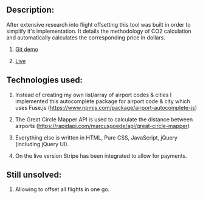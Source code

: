 ## Description:

After extensive research into flight offsetting this tool was built in order to simplify it's implementation. It details the methodology of CO2 calculation and automatically calculates the corresponding price in dollars.

1. [Git demo](https://lenny12121.github.io/projects/Flight-Tracker/)

2. [Live](https://www.getmads.com/flight-tracker)

## Technologies used:
1. Instead of creating my own list/array of airport codes & cities I implemented this autocomplete package for airport code & city which uses Fuse.js (https://www.npmjs.com/package/airport-autocomplete-js)

2. The Great Circle Mapper API is used to calculate the distance between airports (https://rapidapi.com/marcusgoede/api/great-circle-mapper)

3. Everything else is written in HTML, Pure CSS, JavaScript, jQuery (including jQuery UI).

4. On the live version Stripe has been integrated to allow for payments.

## Still unsolved:

1. Allowing to offset all flights in one go.